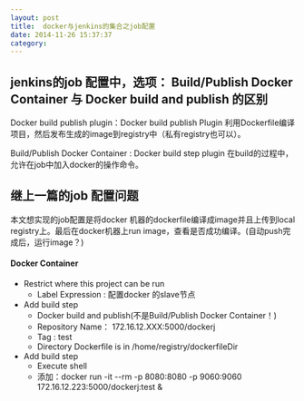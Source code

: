 ```yaml
---
layout: post 
title:  docker与jenkins的集合之job配置
date: 2014-11-26 15:37:37 
category: 
---
```



##  jenkins的job 配置中，选项： Build/Publish Docker Container  与  Docker build and publish 的区别

Docker build publish plugin：Docker build publish Plugin 利用Dockerfile编译项目，然后发布生成的image到registry中（私有registry也可以）。

Build/Publish Docker Container : Docker build step plugin   在build的过程中，允许在job中加入docker的操作命令。

## 继上一篇的job  配置问题

本文想实现的job配置是将docker 机器的dockerfile编译成image并且上传到local registry上。最后在docker机器上run image，查看是否成功编译。(自动push完成后，运行image？)

#### Docker Container

- Restrict where this project can be run
    + Label Expression :  配置docker 的slave节点
- Add build step
    + Docker build and publish(不是Build/Publish Docker Container！)
    + Repository Name： 172.16.12.XXX:5000/dockerj
    + Tag :  test
    + Directory Dockerfile is in  /home/registry/dockerfileDir
- Add build step
    + Execute shell
    + 添加：docker run -it --rm -p 8080:8080 -p 9060:9060 172.16.12.223:5000/dockerj:test &







